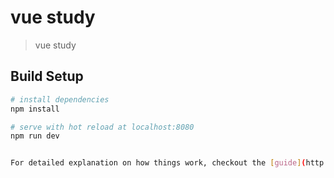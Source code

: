 # vue study

> vue study

## Build Setup

``` bash
# install dependencies
npm install

# serve with hot reload at localhost:8080
npm run dev


For detailed explanation on how things work, checkout the [guide](http://vuejs-templates.github.io/webpack/) and [docs for vue-loader](http://vuejs.github.io/vue-loader).

